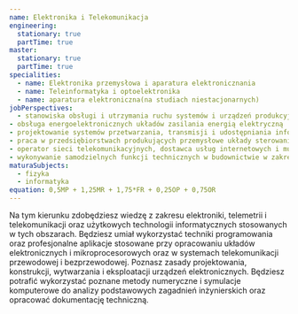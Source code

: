 ```yaml
---
name: Elektronika i Telekomunikacja
engineering:
  stationary: true
  partTime: true
master:
  stationary: true
  partTime: true
specialities:
  - name: Elektronika przemysłowa i aparatura elektronicznania
  - name: Teleinformatyka i optoelektronika
  - name: aparatura elektroniczna(na studiach niestacjonarnych)
jobPerspectives:
  - stanowiska obsługi i utrzymania ruchu systemów i urządzeń produkcyjnych
- obsługa energoelektronicznych układów zasilania energią elektryczną
- projektowanie systemów przetwarzania, transmisji i udostępniania informacji
- praca w przedsiębiorstwach produkujących przemysłowe układy sterowania
- operator sieci telekomunikacyjnych, dostawca usług internetowych i multimedialnych
- wykonywanie samodzielnych funkcji technicznych w budownictwie w zakresie specjalności telekomunikacyjnej
maturaSubjects:
  - fizyka
  - informatyka
equation: 0,5MP + 1,25MR + 1,75*FR + 0,25OP + 0,75OR
---
```


Na tym kierunku zdobędziesz wiedzę z zakresu elektroniki, telemetrii i telekomunikacji oraz użytkowych technologii informatycznych stosowanych w tych obszarach. Będziesz umiał wykorzystać techniki programowania oraz profesjonalne aplikacje stosowane przy opracowaniu układów elektronicznych i mikroprocesorowych oraz w systemach telekomunikacji przewodowej i bezprzewodowej. Poznasz zasady projektowania, konstrukcji, wytwarzania i eksploatacji urządzeń elektronicznych. Będziesz potrafić wykorzystać poznane metody numeryczne i symulacje komputerowe do analizy podstawowych zagadnień inżynierskich oraz opracować dokumentację techniczną. 